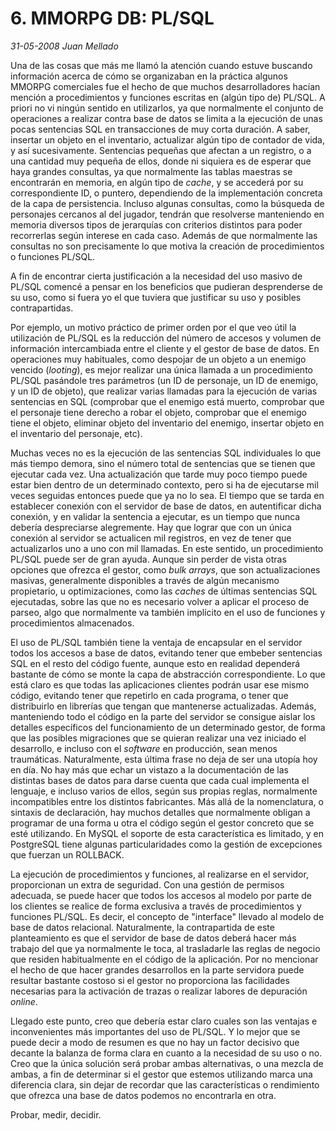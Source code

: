 # 6. MMORPG DB: PL/SQL

_31-05-2008_ _Juan Mellado_

Una de las cosas que más me llamó la atención cuando estuve buscando información acerca de cómo se organizaban en la práctica algunos MMORPG comerciales fue el hecho de que muchos desarrolladores hacían mención a procedimientos y funciones escritas en (algún tipo de) PL/SQL. A priori no vi ningún sentido en utilizarlos, ya que normalmente el conjunto de operaciones a realizar contra base de datos se limita a la ejecución de unas pocas sentencias SQL en transacciones de muy corta duración. A saber, insertar un objeto en el inventario, actualizar algún tipo de contador de vida, y así sucesivamente. Sentencias pequeñas que afectan a un registro, o a una cantidad muy pequeña de ellos, donde ni siquiera es de esperar que haya grandes consultas, ya que normalmente las tablas maestras se encontrarán en memoria, en algún tipo de _cache_, y se accederá por su correspondiente ID, o puntero, dependiendo de la implementación concreta de la capa de persistencia. Incluso algunas consultas, como la búsqueda de personajes cercanos al del jugador, tendrán que resolverse manteniendo en memoria diversos tipos de jerarquías con criterios distintos para poder recorrerlas según interese en cada caso. Además de que normalmente las consultas no son precisamente lo que motiva la creación de procedimientos o funciones PL/SQL.

A fin de encontrar cierta justificación a la necesidad del uso masivo de PL/SQL comencé a pensar en los beneficios que pudieran desprenderse de su uso, como si fuera yo el que tuviera que justificar su uso y posibles contrapartidas.

Por ejemplo, un motivo práctico de primer orden por el que veo útil la utilización de PL/SQL es la reducción del número de accesos y volumen de información intercambiada entre el cliente y el gestor de base de datos. En operaciones muy habituales, como despojar de un objeto a un enemigo vencido (_looting_), es mejor realizar una única llamada a un procedimiento PL/SQL pasándole tres parámetros (un ID de personaje, un ID de enemigo, y un ID de objeto), que realizar varias llamadas para la ejecución de varias sentencias en SQL (comprobar que el enemigo está muerto, comprobar que el personaje tiene derecho a robar el objeto, comprobar que el enemigo tiene el objeto, eliminar objeto del inventario del enemigo, insertar objeto en el inventario del personaje, etc).

Muchas veces no es la ejecución de las sentencias SQL individuales lo que más tiempo demora, sino el número total de sentencias que se tienen que ejecutar cada vez. Una actualización que tarde muy poco tiempo puede estar bien dentro de un determinado contexto, pero si ha de ejecutarse mil veces seguidas entonces puede que ya no lo sea. El tiempo que se tarda en establecer conexión con el servidor de base de datos, en autentificar dicha conexión, y en validar la sentencia a ejecutar, es un tiempo que nunca debería despreciarse alegremente. Hay que lograr que con un única conexión al servidor se actualicen mil registros, en vez de tener que actualizarlos uno a uno con mil llamadas. En este sentido, un procedimiento PL/SQL puede ser de gran ayuda. Aunque sin perder de vista otras opciones que ofrezca el gestor, como _bulk arrays_, que son actualizaciones masivas, generalmente disponibles a través de algún mecanismo propietario, u optimizaciones, como las _caches_ de últimas sentencias SQL ejecutadas, sobre las que no es necesario volver a aplicar el proceso de parseo, algo que normalmente va también implícito en el uso de funciones y procedimientos almacenados.

El uso de PL/SQL también tiene la ventaja de encapsular en el servidor todos los accesos a base de datos, evitando tener que embeber sentencias SQL en el resto del código fuente, aunque esto en realidad dependerá bastante de cómo se monte la capa de abstracción correspondiente. Lo que está claro es que todas las aplicaciones clientes podrán usar ese mismo código, evitando tener que repetirlo en cada programa, o tener que distribuirlo en librerías que tengan que mantenerse actualizadas. Además, manteniendo todo el código en la parte del servidor se consigue aislar los detalles específicos del funcionamiento de un determinado gestor, de forma que las posibles migraciones que se quieran realizar una vez iniciado el desarrollo, e incluso con el _software_ en producción, sean menos traumáticas. Naturalmente, esta última frase no deja de ser una utopía hoy en día. No hay más que echar un vistazo a la documentación de las distintas bases de datos para darse cuenta que cada cual implementa el lenguaje, e incluso varios de ellos, según sus propias reglas, normalmente incompatibles entre los distintos fabricantes. Más allá de la nomenclatura, o sintaxis de declaración, hay muchos detalles que normalmente obligan a programar de una forma u otra el código según el gestor concreto que se esté utilizando. En MySQL el soporte de esta característica es limitado, y en PostgreSQL tiene algunas particularidades como la gestión de excepciones que fuerzan un ROLLBACK.

La ejecución de procedimientos y funciones, al realizarse en el servidor, proporcionan un extra de seguridad. Con una gestión de permisos adecuada, se puede hacer que todos los accesos al modelo por parte de los clientes se realice de forma exclusiva a través de procedimientos y funciones PL/SQL. Es decir, el concepto de "interface" llevado al modelo de base de datos relacional. Naturalmente, la contrapartida de este planteamiento es que el servidor de base de datos deberá hacer más trabajo del que ya normalmente le toca, al trasladarle las reglas de negocio que residen habitualmente en el código de la aplicación. Por no mencionar el hecho de que hacer grandes desarrollos en la parte servidora puede resultar bastante costoso si el gestor no proporciona las facilidades necesarias para la activación de trazas o realizar labores de depuración _online_.

Llegado este punto, creo que debería estar claro cuales son las ventajas e inconvenientes más importantes del uso de PL/SQL. Y lo mejor que se puede decir a modo de resumen es que no hay un factor decisivo que decante la balanza de forma clara en cuanto a la necesidad de su uso o no. Creo que la única solución será probar ambas alternativas, o una mezcla de ambas, a fin de determinar si el gestor que estemos utilizando marca una diferencia clara, sin dejar de recordar que las características o rendimiento que ofrezca una base de datos podemos no encontrarla en otra.

Probar, medir, decidir.
